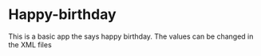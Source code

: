 # Happy-birthday
This is a basic app the says happy birthday. The values can be changed in the XML files
